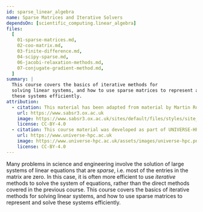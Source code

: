 ```yaml
---
id: sparse_linear_algebra
name: Sparse Matrices and Iterative Solvers
dependsOn: [scientific_computing.linear_algebra]
files:
  [
    01-sparse-matrices.md,
    02-coo-matrix.md,
    03-finite-difference.md,
    04-scipy-sparse.md,
    06-jacobi-relaxation-methods.md,
    07-conjugate-gradient-method.md,
  ]
summary: |
  This course covers the basics of iterative methods for
  solving linear systems, and how to use sparse matrices to represent and solve
  these systems efficiently.
attribution:
  - citation: This material has been adapted from material by Martin Robinson from the "Scientific Computing" module of the SABS R³ Center for Doctoral Training.
    url: https://www.sabsr3.ox.ac.uk
    image: https://www.sabsr3.ox.ac.uk/sites/default/files/styles/site_logo/public/styles/site_logo/public/sabsr3/site-logo/sabs_r3_cdt_logo_v3_111x109.png
    license: CC-BY-4.0
  - citation: This course material was developed as part of UNIVERSE-HPC, which is funded through the SPF ExCALIBUR programme under grant number EP/W035731/1
    url: https://www.universe-hpc.ac.uk
    image: https://www.universe-hpc.ac.uk/assets/images/universe-hpc.png
    license: CC-BY-4.0
---
```


Many problems in science and engineering involve the solution of large systems
of linear equations that are _sparse_, i.e. most of the entries in the matrix
are zero. In this case, it is often more efficient to use _iterative_ methods
to solve the system of equations, rather than the direct methods covered in
the previous course. This course covers the basics of iterative methods for
solving linear systems, and how to use sparse matrices to represent and solve
these systems efficiently.
